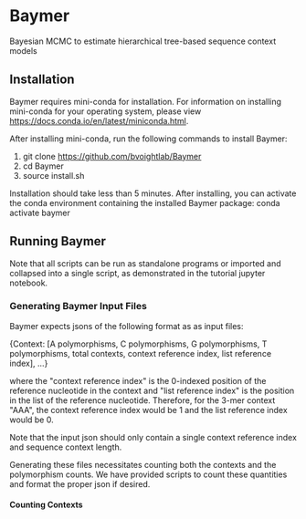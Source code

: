 # Baymer
Bayesian MCMC to estimate hierarchical tree-based sequence context models

## Installation

Baymer requires mini-conda for installation. For information on installing mini-conda for your operating system, please view https://docs.conda.io/en/latest/miniconda.html.

After installing mini-conda, run the following commands to install Baymer:
1) git clone https://github.com/bvoightlab/Baymer
2) cd Baymer
3) source install.sh

Installation should take less than 5 minutes. After installing, you can activate the conda environment containing the installed Baymer package:
conda activate baymer

## Running Baymer

Note that all scripts can be run as standalone programs or imported and collapsed into a single script, as demonstrated in the tutorial jupyter notebook.

### Generating Baymer Input Files

Baymer expects jsons of the following format as as input files:

{Context: [A polymorphisms, C polymorphisms, G polymorphisms, T polymorphisms, total contexts, context reference index, list reference index], ...}

where the "context reference index" is the 0-indexed position of the reference nucleotide in the context and "list reference index" is the position in the list of the reference nucleotide. Therefore, for the 3-mer context "AAA", the context reference index would be 1 and the list reference index would be 0.

Note that the input json should only contain a single context reference index and sequence context length.

Generating these files necessitates counting both the contexts and the polymorphism counts. We have provided scripts to count these quantities and format the proper json if desired.

#### Counting Contexts


